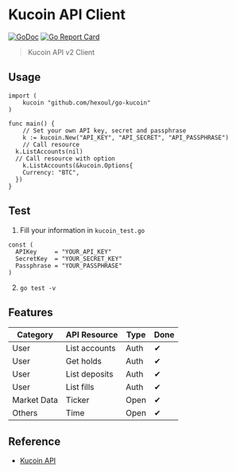 # Kucoin API Client
[![GoDoc](https://godoc.org/github.com/hexoul/go-kucoin?status.svg)](https://godoc.org/github.com/hexoul/go-kucoin) [![Go Report Card](https://goreportcard.com/badge/github.com/hexoul/go-kucoin)](https://goreportcard.com/report/github.com/hexoul/go-kucoin)

> Kucoin API v2 Client

## Usage

```golang
import (
	kucoin "github.com/hexoul/go-kucoin"
)

func main() {
	// Set your own API key, secret and passphrase
	k := kucoin.New("API_KEY", "API_SECRET", "API_PASSPHRASE")
	// Call resource
  k.ListAccounts(nil)
  // Call resource with option
	k.ListAccounts(&kucoin.Options{
    Currency: "BTC",
  })
}
```

## Test

1. Fill your information in `kucoin_test.go`

  ```golang
  const (
    APIKey     = "YOUR_API_KEY"
    SecretKey  = "YOUR_SECRET_KEY"
    Passphrase = "YOUR_PASSPHRASE"
  )
  ```

2. ```go test -v```

## Features

| Category | API Resource | Type | Done |
| ---------| ------------ | ---- | ---- |
| User | List accounts | Auth | ✔ |
| User | Get holds | Auth | ✔ |
| User | List deposits | Auth | ✔ |
| User | List fills | Auth | ✔ |
| Market Data | Ticker | Open | ✔ |
| Others | Time | Open | ✔ |

## Reference
- [Kucoin API](https://docs.kucoin.com/)
